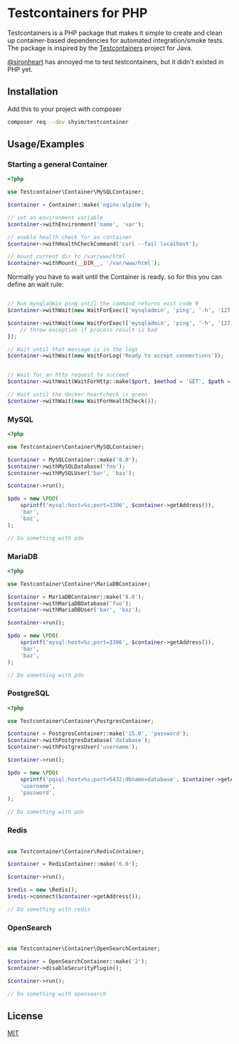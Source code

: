 # Testcontainers for PHP

Testcontainers is a PHP package that makes it simple to create and clean up container-based dependencies for automated integration/smoke tests. The package is inspired by the [Testcontainers](https://www.testcontainers.org/) project for Java.

[@sironheart](https://github.com/sironheart) has annoyed me to test testcontainers, but it didn't existed in PHP yet.

## Installation

Add this to your project with composer

```bash
composer req --dev shyim/testcontainer
```
    
## Usage/Examples

### Starting a general Container

```php
<?php

use Testcontainer\Container\MySQLContainer;

$container = Container::make('nginx:alpine');

// set an environment variable
$container->withEnvironment('name', 'var');

// enable health check for an container
$container->withHealthCheckCommand('curl --fail localhost');

// mount current dir to /var/www/html
$container->withMount(__DIR__, '/var/www/html');
```

Normally you have to wait until the Container is ready. so for this you can define an wait rule:

```php

// Run mysqladmin ping until the command returns exit code 0
$container->withWait(new WaitForExec(['mysqladmin', 'ping', '-h', '127.0.0.1']));

$container->withWait(new WaitForExec(['mysqladmin', 'ping', '-h', '127.0.0.1']), function(Process $process) {
    // throw exception if process result is bad
});

// Wait until that message is in the logs
$container->withWait(new WaitForLog('Ready to accept connections'));


// Wait for an http request to succeed
$container->withWait(WaitForHttp::make($port, $method = 'GET', $path = '/'));

// Wait until the docker heartcheck is green
$container->withWait(new WaitForHealthCheck());
```

### MySQL

```php
<?php

use Testcontainer\Container\MySQLContainer;

$container = MySQLContainer::make('8.0');
$container->withMySQLDatabase('foo');
$container->withMySQLUser('bar', 'baz');

$container->run();

$pdo = new \PDO(
    sprintf('mysql:host=%s;port=3306', $container->getAddress()),
    'bar',
    'baz',
);

// Do something with pdo
```

### MariaDB

```php
<?php

use Testcontainer\Container\MariaDBContainer;

$container = MariaDBContainer::make('8.0');
$container->withMariaDBDatabase('foo');
$container->withMariaDBUser('bar', 'baz');

$container->run();

$pdo = new \PDO(
    sprintf('mysql:host=%s;port=3306', $container->getAddress()),
    'bar',
    'baz',
);

// Do something with pdo
```

### PostgreSQL

```php
<?php

use Testcontainer\Container\PostgresContainer;

$container = PostgresContainer::make('15.0', 'password');
$container->withPostgresDatabase('database');
$container->withPostgresUser('username');

$container->run();

$pdo = new \PDO(
    sprintf('pgsql:host=%s;port=5432;dbname=database', $container->getAddress()),
    'username',
    'password',
);

// Do something with pdo
```

### Redis

```php

use Testcontainer\Container\RedisContainer;

$container = RedisContainer::make('6.0');

$container->run();

$redis = new \Redis();
$redis->connect($container->getAddress());

// Do something with redis
```

### OpenSearch

```php

use Testcontainer\Container\OpenSearchContainer;

$container = OpenSearchContainer::make('2');
$container->disableSecurityPlugin();

$container->run();

// Do something with opensearch
```

## License

[MIT](https://choosealicense.com/licenses/mit/)

